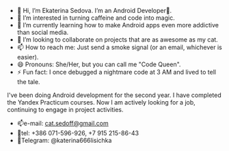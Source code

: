 - 👋 Hi, I’m Ekaterina Sedova. I’m an Android Developer📱.
- 👀 I’m interested in turning caffeine and code into magic.
- 🌱 I’m currently learning how to make Android apps even more addictive than social media.
- 💞️ I’m looking to collaborate on projects that are as awesome as my cat.
- 📫 How to reach me: Just send a smoke signal (or an email, whichever is easier).
- 😄 Pronouns: She/Her, but you can call me "Code Queen".
- ⚡ Fun fact: I once debugged a nightmare code at 3 AM and lived to tell the tale.

I've been doing Android development for the second year. 
I have completed the Yandex Practicum courses. 
Now I am actively looking for a job, continuing to engage in project activities.

- 📫e-mail: cat.sedoff@gmail.com 
- 📱tel: +386 071-596-926, +7 915 215-86-43
- 👋Telegram: @katerina666lisichka

<!---
Eka666Sed/Eka666Sed is a ✨ special ✨ repository because its `README.md` (this file) appears on your GitHub profile.
You can click the Preview link to take a look at your changes.
--->
